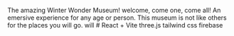 The amazing Winter Wonder Museum! welcome, come one, come all! An emersive experience for any age or person. This museum is not like others for the places you will go. will # React + Vite three.js tailwind css firebase

